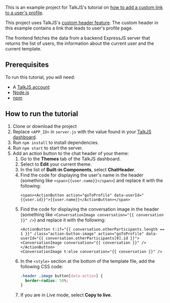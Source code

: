 This is an example project for TalkJS's tutorial on [how to add a custom link to a user's profile](https://talkjs.com/resources/how-to-make-a-clickable-link-to-a-users-profile/).

This project uses TalkJS's [custom header feature](https://talkjs.com/docs/Features/Customizations/Creating_Custom_Headers/). The custom header in this example contains a link that leads to user's profile page.

The frontend fetches the data from a backend ExpressJS server that returns the list of users, the information about the current user and the current template.

## Prerequisites

To run this tutorial, you will need:

- A [TalkJS account](https://talkjs.com/dashboard/login)
- [Node.js](https://nodejs.org/en)
- [npm](https://www.npmjs.com/)

## How to run the tutorial

1. Clone or download the project
2. Replace `<APP_ID>` in `server.js` with the value found in your [TalkJS dashboard](https://talkjs.com/dashboard/login).
3. Run `npm install` to install dependencies.
4. Run `npm start` to start the server.
5. Add an action button to the chat header of your theme:
   1. Go to the **Themes** tab of the TalkJS dashboard.
   2. Select to **Edit** your current theme.
   3. In the list of **Built-in Components**, select **ChatHeader**.
   4. Find the code for displaying the user's name in the header (something like `<span>{{user.name}}</span>`) and replace it with the following:
      ```
      <span><ActionButton action="goToProfile" data-userId="{{user.id}}">{{user.name}}</ActionButton></span>
      ```
   5. Find the code for displaying the conversation image in the header (something like `<ConversationImage conversation="{{ conversation }}" />`) and replace it with the following:
      ```
      <ActionButton t:if="{{ conversation.otherParticipants.length == 1 }}" class="action-button-image" action="goToProfile" data-userId="{{ conversation.otherParticipants[0].id }}"><ConversationImage conversation="{{ conversation }}" /></ActionButton>
      <ConversationImage t:else conversation="{{ conversation }}" />
      ```
   6. In the `<style>` section at the bottom of the template file, add the following CSS code:
      ```css
      .header .image button[data-action] {
        border-radius: 50%;
      }
      ```
   7. If you are in Live mode, select **Copy to live**.
